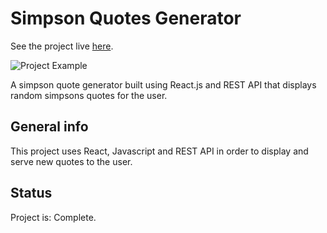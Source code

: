 # Simpson Quotes Generator
See the project live [here](https://zanderbe-simpson-quote-machine.glitch.me/).

![Project Example](https://cdn.glitch.com/622cc131-af41-43d1-9e2f-67d10194a5bd%2FScreen%20Shot%202019-08-29%20at%204.29.59%20PM.png?v=1567121426286)

A simpson quote generator built using React.js and REST API that displays random simpsons quotes for the user.  

## General info
This project uses React, Javascript and REST API in order to display and serve new quotes to the user. 

## Status
Project is: Complete.
